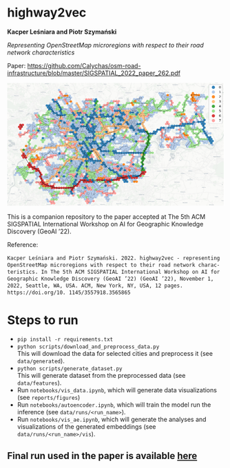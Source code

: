 # highway2vec
<b>Kacper Leśniara and Piotr Szymański</b>

<i>Representing OpenStreetMap microregions with respect to their road network characteristics</i>

Paper: https://github.com/Calychas/osm-road-infrastructure/blob/master/SIGSPATIAL_2022_paper_262.pdf

![](images/Krakow_hexagons.png)

This is a companion repository to the paper accepted at The 5th ACM SIGSPATIAL International Workshop on AI for Geographic Knowledge Discovery (GeoAI ’22).

Reference:
```
Kacper Leśniara and Piotr Szymański. 2022. highway2vec - representing OpenStreetMap microregions with respect to their road network charac- teristics. In The 5th ACM SIGSPATIAL International Workshop on AI for Geographic Knowledge Discovery (GeoAI ’22) (GeoAI ’22), November 1, 2022, Seattle, WA, USA. ACM, New York, NY, USA, 12 pages. https://doi.org/10. 1145/3557918.3565865
```

# Steps to run
* `pip install -r requirements.txt`
* `python scripts/download_and_preprocess_data.py`<br>
    This will download the data for selected cities and preprocess it (see `data/generated`).
* `python scripts/generate_dataset.py`<br>
    This will generate dataset from the preprocessed data (see `data/features`).
* Run `notebooks/vis_data.ipynb`, which will generate data visualizations (see `reports/figures`)
* Run `notebooks/autoencoder.ipynb`, which will train the model run the inference (see `data/runs/<run_name>`).
* Run `notebooks/vis_ae.ipynb`, which will generate the analyses and visualizations of the generated embeddings (see `data/runs/<run_name>/vis`).

## Final run used in the paper is available [here](https://drive.google.com/file/d/1f8UQDkxDGj9h9ic_RANRiI352aS-zfiZ/view?usp=sharing)

